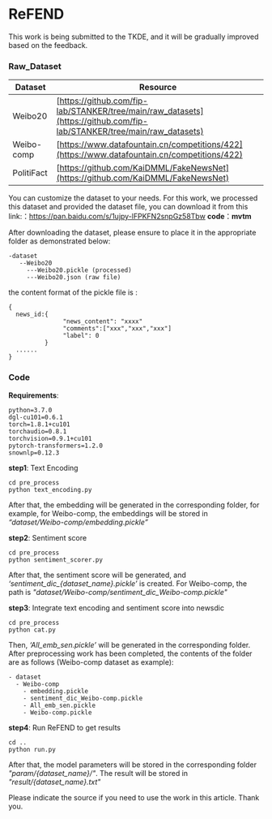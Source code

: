 # ReFEND
This work is being submitted to the TKDE, and it will be gradually improved based on the feedback.
### Raw_Dataset

|Dataset|Resource|
|--------|--------|
|Weibo20|[https://github.com/fip-lab/STANKER/tree/main/raw_datasets](https://github.com/fip-lab/STANKER/tree/main/raw_datasets)|
|Weibo-comp|[https://www.datafountain.cn/competitions/422](https://www.datafountain.cn/competitions/422)|
|PolitiFact|[https://github.com/KaiDMML/FakeNewsNet](https://github.com/KaiDMML/FakeNewsNet)|

You can customize the dataset to your needs. For this work, we processed this dataset and provided the dataset file, you can download it from 
this link:：https://pan.baidu.com/s/1ujpy-lFPKFN2snpGz58Tbw      **code**：**mvtm**

After downloading the dataset, please ensure to place it in the appropriate folder as demonstrated below:
```
-dataset
   --Weibo20
     ---Weibo20.pickle (processed)
     ---Weibo20.json (raw file)
```
the content format of the pickle file is :

```
{
  news_id:{
               "news_content": "xxxx"
               "comments":["xxx","xxx","xxx"]
               "label": 0 
          }
  ......
}
```

### Code
**Requirements**:
```
python=3.7.0
dgl-cu101=0.6.1
torch=1.8.1+cu101
torchaudio=0.8.1
torchvision=0.9.1+cu101
pytorch-transformers=1.2.0
snownlp=0.12.3
```

**step1**: Text Encoding
```
cd pre_process
python text_encoding.py
```
After that, the embedding will  be generated in the corresponding folder, for example, for Weibo-comp, the embeddings will be stored in *“dataset/Weibo-comp/embedding.pickle”*

**step2**: Sentiment score
```
cd pre_process
python sentiment_scorer.py
```
After that, the sentiment score will be generated, and *‘sentiment_dic_{dataset_name}.pickle’* is created. For Weibo-comp, the path is *"dataset/Weibo-comp/sentiment_dic_Weibo-comp.pickle"*

**step3**: Integrate text encoding and sentiment score into newsdic
```
cd pre_process
python cat.py
```
Then, *‘All_emb_sen.pickle’* will be generated in the corresponding folder.
After preprocessing work has been completed, the contents of the folder are as follows (Weibo-comp dataset as example):

```
- dataset
  - Weibo-comp
    - embedding.pickle
    - sentiment_dic_Weibo-comp.pickle
    - All_emb_sen.pickle
    - Weibo-comp.pickle
```


**step4**: Run ReFEND to get results 
```
cd ..
python run.py 
```
After that, the model parameters will be stored in the corresponding folder *"param/{dataset_name}/"*.  The result will be stored in *"result/{dataset_name}.txt"* 

Please indicate the source if you need to use the work in this article. Thank you.






